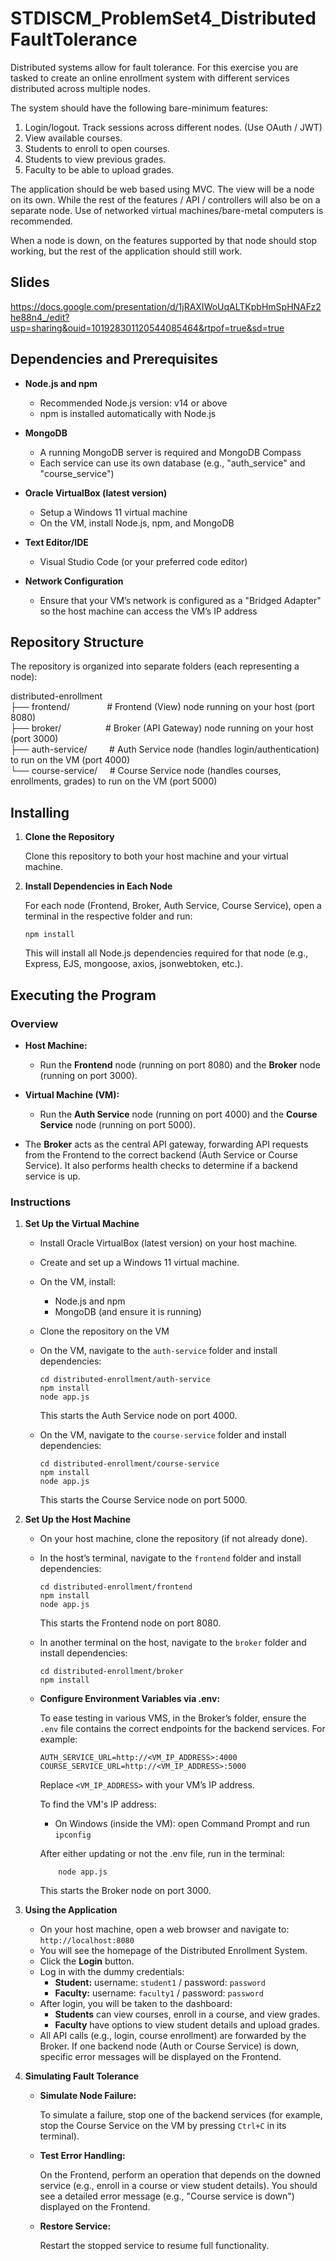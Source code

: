# STDISCM_ProblemSet4_DistributedFaultTolerance

Distributed systems allow for fault tolerance.  For this exercise you are tasked to create an online enrollment system with different services distributed across multiple nodes.

The system should have the following bare-minimum features:

1) Login/logout. Track sessions across different nodes. (Use OAuth / JWT)
2) View available courses.
3) Students to enroll to open courses.
4) Students to view previous grades.
5) Faculty to be able to upload grades.

The application should be web based using MVC.  The view will be a node on its own.  While the rest of the features / API / controllers will also be on a separate node.
Use of networked virtual machines/bare-metal computers is recommended.

When a node is down, on the features supported by that node should stop working, but the rest of the application should still work.

## Slides
https://docs.google.com/presentation/d/1jRAXIWoUqALTKpbHmSpHNAFz2he88n4_/edit?usp=sharing&ouid=101928301120544085464&rtpof=true&sd=true

## Dependencies and Prerequisites

- **Node.js and npm**
  - Recommended Node.js version: v14 or above
  - npm is installed automatically with Node.js

- **MongoDB**
  - A running MongoDB server is required and MongoDB Compass
  - Each service can use its own database (e.g., "auth_service" and "course_service")

- **Oracle VirtualBox (latest version)**
  - Setup a Windows 11 virtual machine
  - On the VM, install Node.js, npm, and MongoDB

- **Text Editor/IDE**
  - Visual Studio Code (or your preferred code editor)

- **Network Configuration**
  - Ensure that your VM’s network is configured as a "Bridged Adapter" so the host machine can access the VM’s IP address

## Repository Structure

The repository is organized into separate folders (each representing a node):

distributed-enrollment<br>
├── frontend/&nbsp;&nbsp;&nbsp;&nbsp;&nbsp;&nbsp;&nbsp;&nbsp;&nbsp;&nbsp;
            &nbsp;&nbsp;&nbsp;&nbsp;# Frontend (View) node running on your host (port 8080)<br>
├── broker/&nbsp;&nbsp;&nbsp;&nbsp;&nbsp;&nbsp;&nbsp;&nbsp;&nbsp;&nbsp;
          &nbsp;&nbsp;&nbsp;&nbsp;&nbsp;&nbsp;&nbsp;# Broker (API Gateway) node running on your host (port 3000)<br>
├── auth-service/&nbsp;&nbsp;&nbsp;&nbsp;&nbsp;&nbsp;&nbsp;&nbsp;&nbsp;# Auth Service node (handles login/authentication) to run on the VM (port 4000)<br>
└── course-service/&nbsp;&nbsp;&nbsp;&nbsp;&nbsp;# Course Service node (handles courses, enrollments, grades) to run on the VM (port 5000)<br>

## Installing

1. **Clone the Repository**

   Clone this repository to both your host machine and your virtual machine.

2. **Install Dependencies in Each Node**

   For each node (Frontend, Broker, Auth Service, Course Service), open a terminal in the respective folder and run:
  
       npm install

   This will install all Node.js dependencies required for that node (e.g., Express, EJS, mongoose, axios, jsonwebtoken, etc.).

## Executing the Program

### Overview

- **Host Machine:**  
  - Run the **Frontend** node (running on port 8080) and the **Broker** node (running on port 3000).

- **Virtual Machine (VM):**  
  - Run the **Auth Service** node (running on port 4000) and the **Course Service** node (running on port 5000).

- The **Broker** acts as the central API gateway, forwarding API requests from the Frontend to the correct backend (Auth Service or Course Service). It also performs health checks to determine if a backend service is up.

### Instructions

1. **Set Up the Virtual Machine**

   - Install Oracle VirtualBox (latest version) on your host machine.
   - Create and set up a Windows 11 virtual machine.
   - On the VM, install:
       - Node.js and npm
       - MongoDB (and ensure it is running)
   - Clone the repository on the VM
   - On the VM, navigate to the `auth-service` folder and install dependencies:

         cd distributed-enrollment/auth-service
         npm install
         node app.js

       This starts the Auth Service node on port 4000.

   - On the VM, navigate to the `course-service` folder and install dependencies:

         cd distributed-enrollment/course-service
         npm install
         node app.js

       This starts the Course Service node on port 5000.

2. **Set Up the Host Machine**

   - On your host machine, clone the repository (if not already done).
   - In the host’s terminal, navigate to the `frontend` folder and install dependencies:

         cd distributed-enrollment/frontend
         npm install
         node app.js

       This starts the Frontend node on port 8080.

   - In another terminal on the host, navigate to the `broker` folder and install dependencies:

         cd distributed-enrollment/broker
         npm install

   - **Configure Environment Variables via .env:**
     
     To ease testing in various VMS, in the Broker’s folder, ensure the `.env` file contains the correct endpoints for the backend services. For example:

         AUTH_SERVICE_URL=http://<VM_IP_ADDRESS>:4000
         COURSE_SERVICE_URL=http://<VM_IP_ADDRESS>:5000

     Replace `<VM_IP_ADDRESS>` with your VM’s IP address.
     
     To find the VM's IP address:
       - On Windows (inside the VM): open Command Prompt and run `ipconfig`

        After either updating or not the .env file, run in the terminal:
     
             node app.js

       This starts the Broker node on port 3000.

3. **Using the Application**

   - On your host machine, open a web browser and navigate to:  
     `http://localhost:8080`
   - You will see the homepage of the Distributed Enrollment System.
   - Click the **Login** button.
   - Log in with the dummy credentials:
       - **Student:** username: `student1` / password: `password`
       - **Faculty:** username: `faculty1` / password: `password`
   - After login, you will be taken to the dashboard:
       - **Students** can view courses, enroll in a course, and view grades.
       - **Faculty** have options to view student details and upload grades.
   - All API calls (e.g., login, course enrollment) are forwarded by the Broker. If one backend node (Auth or Course Service) is down, specific error messages will be displayed on the Frontend.

4. **Simulating Fault Tolerance**

   - **Simulate Node Failure:**
     
     To simulate a failure, stop one of the backend services (for example, stop the Course Service on the VM by pressing `Ctrl+C` in its terminal).
     
   - **Test Error Handling:**
     
     On the Frontend, perform an operation that depends on the downed service (e.g., enroll in a course or view student details). You should see a detailed error message (e.g., "Course service is down") displayed on the Frontend.
     
   - **Restore Service:**
     
     Restart the stopped service to resume full functionality.

